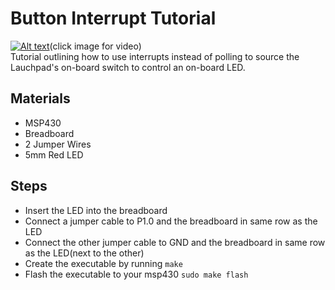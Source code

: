 # Button Interrupt Tutorial 
[![Alt text](https://img.youtube.com/vi/N7KS2FEHrIs/0.jpg)](https://www.youtube.com/watch?v=N7KS2FEHrIs)(click image for video)
<br>Tutorial outlining how to use interrupts instead of polling to source the Lauchpad's on-board switch to control an on-board LED.
## Materials
- MSP430
- Breadboard
- 2 Jumper Wires
- 5mm Red LED

## Steps
- Insert the LED into the breadboard
- Connect a jumper cable to P1.0 and the breadboard in same row as the LED
- Connect the other jumper cable to GND and the breadboard in same row as the LED(next to the other)
- Create the executable by running `make`
- Flash the executable to your msp430 `sudo make flash`
